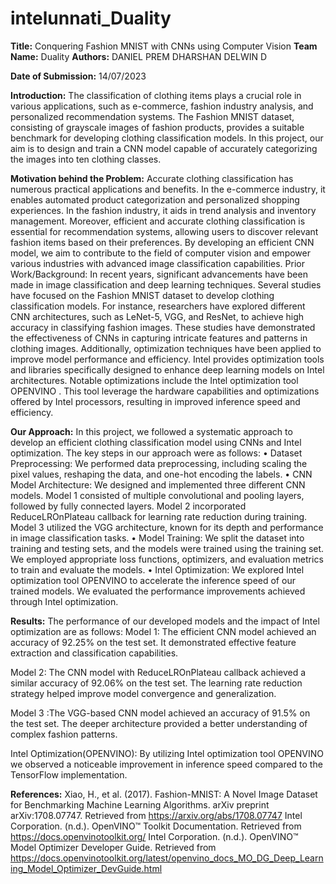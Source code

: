 # intelunnati_Duality
**Title:** Conquering Fashion MNIST with CNNs using Computer Vision
**Team Name:** Duality
**Authors:** DANIEL PREM
         DHARSHAN DELWIN D

**Date of Submission:** 14/07/2023

**Introduction:**
The classification of clothing items plays a crucial role in various applications, such as e-commerce, fashion industry analysis, and personalized recommendation systems. The Fashion MNIST dataset, consisting of grayscale images of fashion products, provides a suitable benchmark for developing clothing classification models. In this project, our aim is to design and train a CNN model capable of accurately categorizing the images into ten clothing classes.

**Motivation behind the Problem:**
Accurate clothing classification has numerous practical applications and benefits. In the e-commerce industry, it enables automated product categorization and personalized shopping experiences. In the fashion industry, it aids in trend analysis and inventory management. Moreover, efficient and accurate clothing classification is essential for recommendation systems, allowing users to discover relevant fashion items based on their preferences. By developing an efficient CNN model, we aim to contribute to the field of computer vision and empower various industries with advanced image classification capabilities.
Prior Work/Background:
In recent years, significant advancements have been made in image classification and deep learning techniques. Several studies have focused on the Fashion MNIST dataset to develop clothing classification models. For instance, researchers have explored different CNN architectures, such as LeNet-5, VGG, and ResNet, to achieve high accuracy in classifying fashion images. These studies have demonstrated the effectiveness of CNNs in capturing intricate features and patterns in clothing images.
Additionally, optimization techniques have been applied to improve model performance and efficiency. Intel provides optimization tools and libraries specifically designed to enhance deep learning models on Intel architectures. Notable optimizations include the Intel optimization tool OPENVINO . This tool leverage the hardware capabilities and optimizations offered by Intel processors, resulting in improved inference speed and efficiency.

**Our Approach:**
In this project, we followed a systematic approach to develop an efficient clothing classification model using CNNs and Intel optimization. The key steps in our approach were as follows:
•	Dataset Preprocessing: We performed data preprocessing, including scaling the pixel values, reshaping the data, and one-hot encoding the labels.
•	CNN Model Architecture: We designed and implemented three different CNN models. Model 1 consisted of multiple convolutional and pooling layers, followed by fully connected layers. Model 2 incorporated ReduceLROnPlateau callback for learning rate reduction during training. Model 3 utilized the VGG architecture, known for its depth and performance in image classification tasks.
•	Model Training: We split the dataset into training and testing sets, and the models were trained using the training set. We employed appropriate loss functions, optimizers, and evaluation metrics to train and evaluate the models.
•	Intel Optimization: We explored Intel optimization tool OPENVINO to accelerate the inference speed of our trained models. We evaluated the performance improvements achieved through Intel optimization.

**Results:**
The performance of our developed models and the impact of Intel optimization are as follows:
Model 1: The efficient CNN model achieved an accuracy of 92.25% on the test set. It demonstrated effective feature extraction and classification capabilities.
 
Model 2: The CNN model with ReduceLROnPlateau callback achieved a similar accuracy of 92.06% on the test set. The learning rate reduction strategy helped improve model convergence and generalization.
 
Model 3 :The VGG-based CNN model achieved an accuracy of 91.5% on the test set. The deeper architecture provided a better understanding of complex fashion patterns.

Intel Optimization(OPENVINO): By utilizing Intel optimization tool OPENVINO we observed a noticeable improvement in inference speed compared to the TensorFlow implementation.
 

**References:**
Xiao, H., et al. (2017). Fashion-MNIST: A Novel Image Dataset for Benchmarking Machine Learning Algorithms. arXiv preprint arXiv:1708.07747. Retrieved from https://arxiv.org/abs/1708.07747
Intel Corporation. (n.d.). OpenVINO™ Toolkit Documentation. Retrieved from https://docs.openvinotoolkit.org/
Intel Corporation. (n.d.). OpenVINO™ Model Optimizer Developer Guide. Retrieved from https://docs.openvinotoolkit.org/latest/openvino_docs_MO_DG_Deep_Learning_Model_Optimizer_DevGuide.html



